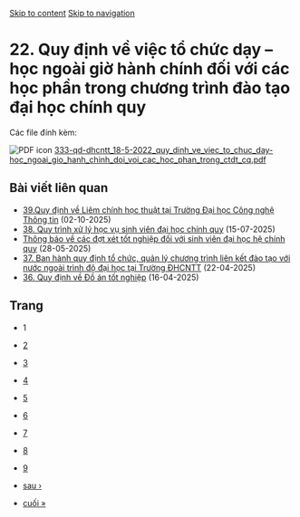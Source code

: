 [Skip to content](https://daa.uit.edu.vn/thongbao/22-quy-dinh-ve-viec-chuc-day-hoc-ngoai-gio-hanh-chinh-doi-voi-cac-hoc-phan-trong-chuong#main)
 [Skip to navigation](https://daa.uit.edu.vn/thongbao/22-quy-dinh-ve-viec-chuc-day-hoc-ngoai-gio-hanh-chinh-doi-voi-cac-hoc-phan-trong-chuong#main-nav)

22\. Quy định về việc tổ chức dạy – học ngoài giờ hành chính đối với các học phần trong chương trình đào tạo đại học chính quy
==============================================================================================================================

Các file đính kèm: 

 ![PDF icon](https://daa.uit.edu.vn/modules/file/icons/application-pdf.png "application/pdf") [333-qd-dhcntt\_18-5-2022\_quy\_dinh\_ve\_viec\_to\_chuc\_day-hoc\_ngoai\_gio\_hanh\_chinh\_doi\_voi\_cac\_hoc\_phan\_trong\_ctdt\_cq.pdf](https://daa.uit.edu.vn/sites/daa/files/202309/333-qd-dhcntt_18-5-2022_quy_dinh_ve_viec_to_chuc_day-hoc_ngoai_gio_hanh_chinh_doi_voi_cac_hoc_phan_trong_ctdt_cq.pdf)

Bài viết liên quan
------------------

*   [39.Quy định về Liêm chính học thuật tại Trường Đại học Công nghệ Thông tin](https://daa.uit.edu.vn/39quy-dinh-ve-liem-chinh-hoc-thuat-tai-truong-dai-hoc-cong-nghe-thong-tin)
     (02-10-2025)
*   [38\. Quy trình xử lý học vụ sinh viên đại học chính quy](https://daa.uit.edu.vn/38-quy-trinh-xu-ly-hoc-vu-sinh-vien-dai-hoc-chinh-quy)
     (15-07-2025)
*   [Thông báo về các đợt xét tốt nghiệp đối với sinh viên đại học hệ chính quy](https://daa.uit.edu.vn/thong-bao-ve-cac-dot-xet-tot-nghiep-doi-voi-sinh-vien-dai-hoc-he-chinh-quy)
     (28-05-2025)
*   [37\. Ban hành quy định tổ chức, quản lý chương trình liên kết đào tạo với nước ngoài trình độ đại học tại Trường ĐHCNTT](https://daa.uit.edu.vn/37-ban-hanh-quy-dinh-chuc-quan-ly-chuong-trinh-lien-ket-dao-tao-voi-nuoc-ngoai-trinh-do-dai-hoc-tai)
     (22-04-2025)
*   [36\. Quy định về Đồ án tốt nghiệp](https://daa.uit.edu.vn/36-quy-dinh-ve-do-tot-nghiep)
     (16-04-2025)

Trang
-----

*   1
*   [2](https://daa.uit.edu.vn/thongbao/22-quy-dinh-ve-viec-chuc-day-hoc-ngoai-gio-hanh-chinh-doi-voi-cac-hoc-phan-trong-chuong?page=1 "Đến trang 2")
    
*   [3](https://daa.uit.edu.vn/thongbao/22-quy-dinh-ve-viec-chuc-day-hoc-ngoai-gio-hanh-chinh-doi-voi-cac-hoc-phan-trong-chuong?page=2 "Đến trang 3")
    
*   [4](https://daa.uit.edu.vn/thongbao/22-quy-dinh-ve-viec-chuc-day-hoc-ngoai-gio-hanh-chinh-doi-voi-cac-hoc-phan-trong-chuong?page=3 "Đến trang 4")
    
*   [5](https://daa.uit.edu.vn/thongbao/22-quy-dinh-ve-viec-chuc-day-hoc-ngoai-gio-hanh-chinh-doi-voi-cac-hoc-phan-trong-chuong?page=4 "Đến trang 5")
    
*   [6](https://daa.uit.edu.vn/thongbao/22-quy-dinh-ve-viec-chuc-day-hoc-ngoai-gio-hanh-chinh-doi-voi-cac-hoc-phan-trong-chuong?page=5 "Đến trang 6")
    
*   [7](https://daa.uit.edu.vn/thongbao/22-quy-dinh-ve-viec-chuc-day-hoc-ngoai-gio-hanh-chinh-doi-voi-cac-hoc-phan-trong-chuong?page=6 "Đến trang 7")
    
*   [8](https://daa.uit.edu.vn/thongbao/22-quy-dinh-ve-viec-chuc-day-hoc-ngoai-gio-hanh-chinh-doi-voi-cac-hoc-phan-trong-chuong?page=7 "Đến trang 8")
    
*   [9](https://daa.uit.edu.vn/thongbao/22-quy-dinh-ve-viec-chuc-day-hoc-ngoai-gio-hanh-chinh-doi-voi-cac-hoc-phan-trong-chuong?page=8 "Đến trang 9")
    
*   [sau ›](https://daa.uit.edu.vn/thongbao/22-quy-dinh-ve-viec-chuc-day-hoc-ngoai-gio-hanh-chinh-doi-voi-cac-hoc-phan-trong-chuong?page=1 "Đến trang kế sau")
    
*   [cuối »](https://daa.uit.edu.vn/thongbao/22-quy-dinh-ve-viec-chuc-day-hoc-ngoai-gio-hanh-chinh-doi-voi-cac-hoc-phan-trong-chuong?page=8 "Đến trang cuối cùng")